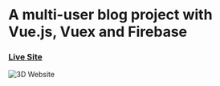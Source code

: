# A multi-user blog project with Vue.js, Vuex and Firebase

### [Live Site](https://fireblogs-50850.web.app)

![3D Website](https://i.ibb.co/q0569Px/Vueproject.png)